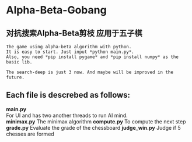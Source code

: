 # Alpha-Beta-Gobang
对抗搜索Alpha-Beta剪枝 应用于五子棋
--------------------------------
    The game using alpha-beta algorithm with python.
    It is easy to start. Just input *python main.py*.
    Also, you need *pip install pygame* and *pip install numpy* as the basic lib.
    
    The search-deep is just 3 now. And maybe will be improved in the future.
    
   ## Each file is descrebed as follows:
   **main.py**                       
    For UI and has two another threads to run AI mind.    
   **minimax.py** 
    The minimax algorithm
   **compute.py** To compute the next step 
   **grade.py** Evaluate the grade of the chessboard
   **judge_win.py** Judge if 5 chesses are formed
